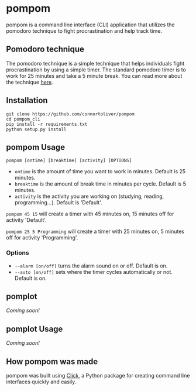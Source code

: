 # pompom

pompom is a command line interface (CLI) application that utilizes the pomodoro technique to fight procrastination and help track time.

## Pomodoro technique

The pomodoro technique is a simple technique that helps individuals fight procrastination by using a simple timer.
The standard pomodoro timer is to work for 25 minutes and take a 5 minute break. You can read more about the technique [here](https://en.wikipedia.org/wiki/Pomodoro_Technique "Pomodoro Technique").

## Installation

<!--`pip install pompom`

or-->

```git
git clone https://github.com/connortoliver/pompom
cd pompom_cli
pip install -r requirements.txt
python setup.py install
```

## pompom Usage

`pompom [ontime] [breaktime] [activity] [OPTIONS]`

- `ontime` is the amount of time you want to work in minutes. Default is 25 minutes.
- `breaktime` is the amount of break time in minutes per cycle. Default is 5 minutes.
- `activity` is the activity you are working on (studying, reading, programming...). Default is 'Default'.

`pompom 45 15` will create a timer with 45 minutes on, 15 minutes off for activity 'Default'.

`pompom 25 5 Programming` will create a timer with 25 minutes on, 5 minutes off for activity 'Programming'.

### Options

- `--alarm [on/off]` turns the alarm sound on or off. Default is on.
- `--auto [on/off]` sets where the timer cycles automatically or not. Default is on.

## pomplot

*Coming soon!*

## pomplot Usage

*Coming soon!*

## How pompom was made

pompom was built using [Click](https://pypi.org/project/click/ "Click on PyPI"), a Python package for creating command line interfaces quickly and easily.